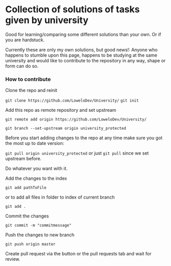 # Collection of solutions of tasks given by university

Good for learning/comparing some different solutions than your own. Or if you are hardstuck.

Currently these are only my own solutions, but good news!:
Anyone who happens to stumble upon this page, happens to be studying at the same university and would like to contribute to the repository in any way, shape or form can do so.


### How to contribute

Clone the repo and reinit

```git clone https://github.com/LoweloDev/University/```
```git init```

Add this repo as remote repository and set upstream

```git remote add origin https://github.com/LoweloDev/University/``` 

```git branch --set-upstream origin university_protected```

Before you start adding changes to the repo at any time make sure you got the most up to date version:

```git pull origin university_protected``` or just ```git pull``` since we set upstream before.

Do whatever you want with it. 

Add the changes to the index 

```git add pathToFile``` 

or to add all files in folder to index of current branch 

```git add .```

Commit the changes 

```git commit -m "commitmessage"``` 

Push the changes to new branch

```git push origin master``` 

Create pull request via the button or the pull requests tab and wait for review.
